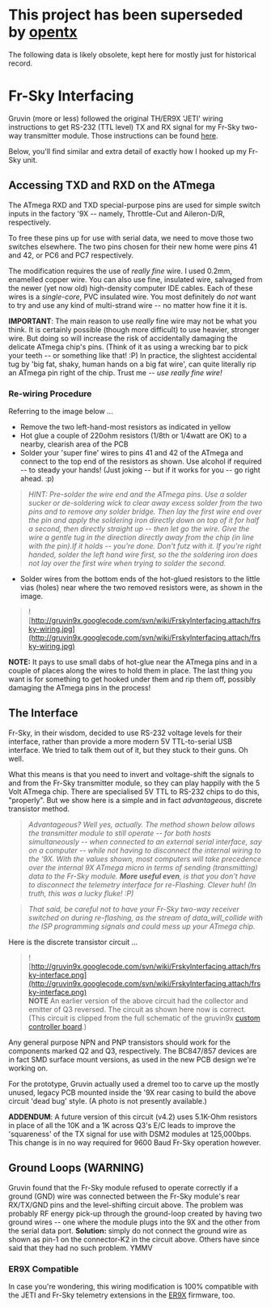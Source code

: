 # This project has been superseded by [opentx](http://opentx.googlecode.com/) #

The following data is likely obsolete, kept here for mostly just for historical record.

# Fr-Sky Interfacing #

Gruvin (more or less) followed the original TH/ER9X 'JETI' wiring instructions to get RS-232 (TTL level) TX and RX signal for my Fr-Sky two-way transmitter module. Those instructions can be found [here](http://code.google.com/p/er9x/wiki/JETI).

Below, you'll find similar and extra detail of exactly how I hooked up my Fr-Sky unit.

## Accessing TXD and RXD on the ATmega ##

The ATmega RXD and TXD special-purpose pins are used for simple switch inputs in the factory '9X -- namely, Throttle-Cut and Aileron-D/R, respectively.

To free these pins up for use with serial data, we need to move those two switches elsewhere. The two pins chosen for their new home were pins 41 and 42, or PC6 and PC7 respectively.

The modification requires the use of _really fine_ wire. I used 0.2mm, enamelled copper wire. You can also use fine, insulated wire, salvaged from the newer (yet now old) high-density computer IDE cables. Each of these wires is a _single-core_, PVC insulated wire. You most definitely do _not_ want to try and use any kind of multi-strand wire -- no matter how fine it it is.

**IMPORTANT**: The main reason to use _really_ fine wire may not be what you think. It is certainly possible (though more difficult) to use heavier, stronger wire. But doing so will increase the risk of accidentally damaging the delicate ATmega chip's pins. (Think of it as using a wrecking bar to pick your teeth -- or something like that! :P) In practice, the slightest accidental tug by 'big fat, shaky, human hands on a big fat wire', can quite literally rip an ATmega pin right of the chip. Trust me -- _use really fine wire!_

### Re-wiring Procedure ###

Referring to the image below ...

  * Remove the two left-hand-most resistors as indicated in yellow
  * Hot glue a couple of 220ohm resistors (1/8th or 1/4watt are OK) to a nearby, clearish area of the PCB
  * Solder your 'super fine' wires to pins 41 and 42 of the ATmega and connect to the top end of the resistors as shown. Use alcohol if required -- to steady your hands! (Just joking -- but if it works for you -- go right ahead. :p)
> _HINT: Pre-solder the wire end and the ATmega pins. Use a solder sucker or de-soldering wick to clear away excess solder from the two pins and to remove any solder bridge. Then lay the first wire end over the pin and apply the soldering iron directly down on top of it for half a second, then directly straight up -- then let go the wire. Give the wire a gentle tug in the direction directly away from the chip (in line with the pin).If it holds -- you're done. Don't futz with it. If you're right handed, solder the left hand wire first, so the the soldering iron does not lay over the first wire when trying to solder the second._
  * Solder wires from the bottom ends of the hot-glued resistors to the little vias (holes) near where the two removed resistors were, as shown in the image.

> ![http://gruvin9x.googlecode.com/svn/wiki/FrskyInterfacing.attach/frsky-wiring.jpg](http://gruvin9x.googlecode.com/svn/wiki/FrskyInterfacing.attach/frsky-wiring.jpg)


**NOTE:** It pays to use small dabs of hot-glue near the ATmega pins and in a couple of places along the wires to hold them in place. The last thing you want is for something to get hooked under them and rip them off, possibly damaging the ATmega pins in the process!

## The Interface ##

Fr-Sky, in their wisdom, decided to use RS-232 voltage levels for their interface, rather than provide a more modern 5V TTL-to-serial USB interface. We tried to talk them out of it, but they stuck to their guns. Oh well.

What this means is that you need to invert and voltage-shift the signals to and from the Fr-Sky transmitter module, so they can play happily with the 5 Volt ATmega chip. There are specialised 5V TTL to RS-232 chips to do this, "properly". But we show here is a simple and in fact _advantageous_, discrete transistor method.

> _Advantageous? Well yes, actually. The method shown below allows the transmitter module to still operate -- for both hosts simultaneously -- when connected to an external serial interface, say on a computer -- while not having to disconnect the internal wiring to the '9X. With the values shown, most computers will take precedence over the internal 9X ATmega micro in terms of sending (transmitting) data to the Fr-Sky module. **More useful even**, is that you don't have to disconnect the telemetry interface for re-Flashing. Clever huh! (In truth, this was a lucky fluke! :P)_

> _That said, be careful not to have your Fr-Sky two-way receiver switched on during re-flashing, as the stream of data_will_collide with the ISP programming signals and could mess up your ATmega chip._

Here is the discrete transistor circuit ...

> ![http://gruvin9x.googlecode.com/svn/wiki/FrskyInterfacing.attach/frsky-interface.png](http://gruvin9x.googlecode.com/svn/wiki/FrskyInterfacing.attach/frsky-interface.png)<br />
**NOTE** An earlier version of the above circuit had the collector and emitter of Q3 reversed. The circuit as shown here now is correct. (This circuit is clipped from the full schematic of the gruvin9x [custom controller board](PCB.md).)

Any general purpose NPN and PNP transistors should work for the components marked Q2 and Q3, respectively. The BC847/857 devices are in fact SMD surface mount versions, as used in the new PCB design we're working on.

For the prototype, Gruvin actually used a dremel too to carve up the mostly unused, legacy PCB mounted inside the '9X rear casing to build the above circuit 'dead bug' style. (A photo is not presently available.)

**ADDENDUM**: A future version of this circuit (v4.2) uses 5.1K-Ohm resistors in place of all the 10K and a 1K across Q3's E/C leads to improve the 'squareness' of the TX signal for use with DSM2 modules at 125,000bps. This change is in no way required for 9600 Baud Fr-Sky operation however.

## Ground Loops (WARNING) ##

Gruvin found that the Fr-Sky module refused to operate correctly if a ground (GND) wire was connected between the Fr-Sky module's rear RX/TX/GND pins and the level-shifting circuit above. The problem was probably RF energy pick-up through the ground-loop created by having two ground wires -- one where the module plugs into the 9X and the other from the serial data port. **Solution:** simply do not connect the ground wire as shown as pin-1 on the connector-K2 in the circuit above. Others have since said that they had no such problem. YMMV

### ER9X Compatible ###

In case you're wondering, this wiring modification is 100% compatible with the JETI and Fr-Sky telemetry extensions in the [ER9X](http://er9x.googlecode.com/) firmware, too.
